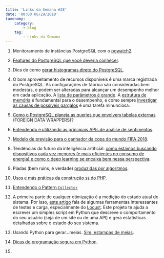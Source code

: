 ```yaml
---
title: 'Links da Semana #28'
date: '00:00 06/29/2018'
taxonomy:
    category:
        - blog
    tag:
        - Links da Semana
---
```


1. Monitoramento de instâncias PostgreSQL com o [pgwatch2](https://github.com/cybertec-postgresql/pgwatch2/blob/master/README.md).

1. [Features do PostgreSQL que você deveria conhecer](https://pgdash.io/blog/postgres-features.html?h).

1. Dica de como [gerar histogramas direto do PostgreSQL](http://blog.faraday.io/how-to-do-histograms-in-postgresql/).

1. O bom aproveitamento de recursos disponíveis é uma marca registrada do PostgreSQL. As configurações de fábrica são consideradas bem modestas, e podem ser alteradas para alcançar um desempenho melhor em cada aplicação. A [lista de parâmetros é grande](https://severalnines.com/blog/performance-cheat-sheet-postgresql). A [estrutura de memória](https://severalnines.com/blog/architecture-and-tuning-memory-postgresql-databases) é fundamental para o desempenho, e como sempre [investigar as causas de possíveis gargalos](https://severalnines.com/blog/why-postgresql-running-slow-tips-tricks-get-source) é uma tarefa minunciosa.

1. [Como o PostgreSQL planeja as queries que envolvem tabelas externas](http://ashutoshpg.blogspot.com/2018/06/planning-queries-involving-foreign.html) (FOREIGN DATA WRAPPERS)?

1. [Entendendo e utilizando as principais APIs de análise de sentimentos](https://towardsdatascience.com/machine-learning-as-a-service-487e930265b2).

1. [Modelo de previsão para o ganhador da copa do mundo FIFA 2018](https://www.technologyreview.com/s/611397/machine-learning-predicts-world-cup-winner/).

1. Tendências do futuro da inteligência artificial: [como estamos buscando dispositivos cada vez menores (e mais eficientes no consumo de energia) e como o deep learning se encaixa bem nessa perspectiva](https://petewarden.com/2018/06/11/why-the-future-of-machine-learning-is-tiny/).

1. Piadas (bem ruins, é verdade) [produzidas por algoritmos](http://aiweirdness.com/post/174691534037/why-did-the-neural-network-cross-the-road).

1. [Usos e más práticas da construção `$$` do PHP](https://andy-carter.com/blog/the-dangers-of-php-variable-variables).

1. [Entendendo o Pattern `Collector`](https://www.tomasvotruba.cz/blog/2018/06/14/collector-pattern-for-dummies/)

1. A primeira parte de qualquer otimização é a medição do estado atual do sistema. Por isso, [este artigo](https://www.sitepoint.com/apache-vs-nginx-performance-optimization-techniques/) fala de algumas ferramentas interessantes de testes e carga, especialmente do [Locust](https://locust.io/). Este projeto te ajuda a escrever um simples script em Python que descreve o comportamento do seu usuário (seja de um site ou de uma API) e gera estatísticas detalhadas sobre o estado do seu sistema.

1. Usando Python para gerar...meias. [Sim, estampas de meias](https://www.sockclub.com/posts/magical_color_machine_sock_design.html).

1. [Dicas de programação segura em Python](https://hackernoon.com/10-common-security-gotchas-in-python-and-how-to-avoid-them-e19fbe265e03).

1.
